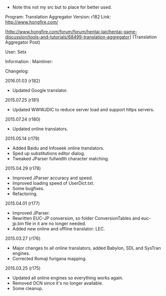  * Note this not my src but to place for better used.

Program: Translation Aggregator
Version: r182
Link: http://www.hongfire.com/


[http://www.hongfire.com/forum/forum/hentai-lair/hentai-game-discussion/tools-and-tutorials/68499-translation-aggregator] (Translation Aggregator Post)

User: Setx

Information : Maintiner:



Changelog:

2016.01.03 (r182)
* Updated Google translator.

2015.07.25 (r181)
* Updated WWWJDIC to reduce server load and support https servers.

2015.07.24 (r180)
* Updated online translators.

2015.05.14 (r179)
* Added Baidu and Infoseek online translators.
* Sped up substitutions editor dialog.
* Tweaked JParser fullwidth character matching.

2015.04.29 (r178)
* Improved JParser accuracy and speed.
* Improved loading speed of UserDict.txt.
* Some bugfixes.
* Refactoring.

2015.04.01 (r177)
* Improved JParser.
* Rewritten EUC-JP conversion, so folder ConversionTables and euc-jp.bin file in it are no longer needed.
* Added new online and offline translator: LEC.

2015.03.27 (r176)
* Major changes to all online translators, added Babylon, SDL and SysTran engines.
* Corrected Romaji furigana mapping.

2015.03.25 (r175)
* Updated all online engines so everything works again.
* Removed OCN since it's no longer available.
* Some cleanup.